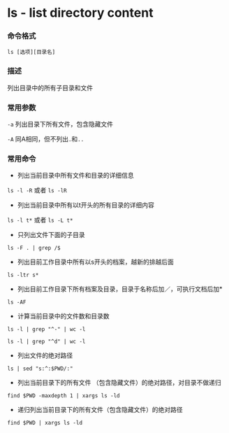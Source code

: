 # ls - list directory content 

### 命令格式

` ls [选项][目录名] `

### 描述

列出目录中的所有子目录和文件

### 常用参数

`-a` 列出目录下所有文件，包含隐藏文件

`-A` 同A相同，但不列出`.`和`..`

### 常用命令

* 列出当前目录中所有文件和目录的详细信息

`ls -l -R` 或者 `ls -lR`

* 列出当前目录中所有以t开头的所有目录的详细内容

`ls -l t*` 或者 `ls -L t*`

* 只列出文件下面的子目录

`ls -F . | grep /$`

* 列出目前工作目录中所有以s开头的档案，越新的排越后面

`ls -ltr s*`

* 列出目前工作目录下所有档案及目录，目录于名称后加／，可执行文档后加*

`ls -AF`

* 计算当前目录中的文件数和目录数

`ls -l | grep "^-" | wc -l`

`ls -l | grep "^d" | wc -l`

* 列出文件的绝对路径

`ls | sed "s:^:$PWD/:"`

* 列出当前目录下的所有文件 （包含隐藏文件）的绝对路径，对目录不做递归

`find $PWD -maxdepth 1 | xargs ls -ld`

* 递归列出当前目录下的所有文件（包含隐藏文件）的绝对路径

```find $PWD | xargs ls -ld```